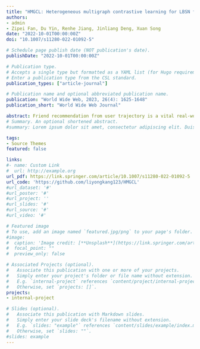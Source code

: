 ```yaml
---
title: "HMGCL: Heterogeneous multigraph contrastive learning for LBSN friend recommendation"
authors:
- admin
- Zipei Fan, Du Yin, Renhe Jiang, Jinliang Deng, Xuan Song
date: "2022-10-01T00:00:00Z"
doi: "10.1007/s11280-022-01092-5"

# Schedule page publish date (NOT publication's date).
publishDate: "2022-10-01T00:00:00Z"

# Publication type.
# Accepts a single type but formatted as a YAML list (for Hugo requirements).
# Enter a publication type from the CSL standard.
publication_types: ["article-journal"]

# Publication name and optional abbreviated publication name.
publication: "World Wide Web, 2023, 26(4): 1625-1648"
publication_short: "World Wide Web Journal"

abstract: Friend recommendation from user trajectory is a vital real-world application of location-based social networks (LBSN) services. Previous statistical analysis indicated that social network relationships could explain 10% to 30% of human movement, especially long-distance travel. Therefore, it is necessary to recognize patterns from human mobility to assist the friend recommendation. However, previous works either modelled friendships and check-in records by simple graphs with only one connection between any two nodes or ignored a large amount of vital spatio-temporal information and semantic information in raw LBSN data. To overcome the limitation of the simple graph commonly seen in previous works, we leverage heterogeneous multigraph to model LBSN data and define various semantic connections between nodes. Against this background, we propose a Heterogeneous Multigraph Contrastive Learning (HMGCL) model to capture spatio-temporal characteristics of human trajectories for user node embedding learning. Extensive experiments show that our method outperforms the state-of-the-art approaches in six real-world city datasets.
# Summary. An optional shortened abstract.
#summary: Lorem ipsum dolor sit amet, consectetur adipiscing elit. Duis posuere tellus ac convallis placerat. Proin tincidunt magna sed ex sollicitudin condimentum.

tags:
- Source Themes
featured: false

links:
#- name: Custom Link
#  url: http://example.org
url_pdf: https://link.springer.com/article/10.1007/s11280-022-01092-5
url_code: 'https://github.com/liyongkang123/HMGCL'
#url_dataset: '#'
#url_poster: '#'
#url_project: ''
#url_slides: '#'
#url_source: '#'
#url_video: '#'

# Featured image
# To use, add an image named `featured.jpg/png` to your page's folder. 
#image:
#  caption: 'Image credit: [**Unsplash**](https://link.springer.com/article/10.1007/s10707-022-00466-1/figures/3)'
#  focal_point: ""
#  preview_only: false

# Associated Projects (optional).
#   Associate this publication with one or more of your projects.
#   Simply enter your project's folder or file name without extension.
#   E.g. `internal-project` references `content/project/internal-project/index.md`.
#   Otherwise, set `projects: []`.
projects:
- internal-project

# Slides (optional).
#   Associate this publication with Markdown slides.
#   Simply enter your slide deck's filename without extension.
#   E.g. `slides: "example"` references `content/slides/example/index.md`.
#   Otherwise, set `slides: ""`.
#slides: example
---
```

